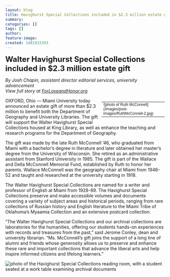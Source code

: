 ```yaml
---
layout: blog
title: Havighurst Special Collections included in $2.3 million estate gift
summary:
categories: []
tags: []
author:
feature-image:
created: 1481915393
---
```

**<span style="font-size:24px">Walter Havighurst Special Collections included in $2.3 million estate gift </span>**

_By Josh Chapin, assistant director editorial services, university advancement_  
_View full story at [ForLoveandHonor.org](http://www.forloveandhonor.org/s/916/flah-2-col-social.aspx?sid=916&gid=1&pgid=11452&cid=21364&ecid=21364&crid=0&calpgid=4816&calcid=9345)_

<table align="right" border="0" cellpadding="6" cellspacing="0" style="background-color:rgb(255, 255, 255); font-family:arial,helvetica,sans-serif; font-size:12px; width:200px">

<tbody>

<tr>

<td>![photo of Ruth McConnell](/images/post-images/RuthMcConnell-2.jpg)</td>

</tr>

</tbody>

</table>

OXFORD, Ohio — Miami University today announced an estate gift of more than $2.3 million to benefit both the Department of Geography and University Libraries. The gift will support the Walter Havighurst Special Collections housed at King Library, as well as enhance the teaching and research programs for the Department of Geography.

The gift was made by the late Ruth McConnell ’46, who graduated from Miami with a bachelor’s degree in literature and later obtained her master’s degree from the University of Wisconsin. She retired as an administrative assistant from Stanford University in 1985\. The gift is part of the Wallace and Della McConnell Memorial Fund, established by Ruth to honor her parents. Wallace McConnell was the geography chair at Miami from 1946-52 and taught and researched at the university starting in 1918.

The Walter Havighurst Special Collections are named for a writer and professor of English at Miami from 1928-69\. The Havighurst Special Collections preserve and make accessible volumes and documents covering a variety of subject areas and historical periods, ranging from rare collections of Russian history and English literature to the Miami Tribe of Oklahoma’s Myaamia Collection and an extensive postcard collection.

“The Walter Havighurst Special Collections and our archival collections are laboratories for the humanities, offering our students hands-on experiences with records and treasures from the past,” said Jerome Conley, dean and university librarian. “Ms. McConnell’s gift joins the support of a long line of alumni and friends whose generosity allows us to preserve and enhance these rare and important collections that advance the liberal arts and help inspire informed citizens and lifelong learners.”

![photo of the Havighurst Special Collections reading room, with a student seated at a work table examining archival documents](/images/post-images/HavighurstSpecialCollections-2.jpg)
